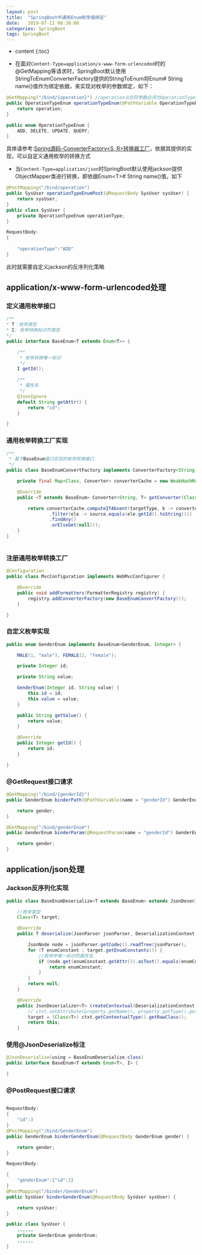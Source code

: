 ```yaml
---
layout: post
title:  "SpringBoot中通用Enum枚举值绑定"
date:   2019-07-11 08:38:00
categories: SpringBoot 
tags: SpringBoot
---
```


* content
{:toc}


- 在面对`Content-Type=application/x-www-form-urlencoded`时的@GetMapping等请求时，SpringBoot默认使用StringToEnumConverterFactory提供的StringToEnum<T extends Enum>将Enum<T># String name()值作为绑定依据，来实现对枚举的参数绑定，如下：


```java
@GetMapping("/bind/{operation}") //operation占位符参数必须为OperationTypeEnum中的name值
public OperationTypeEnum operationTypeEnum(@PathVariable OperationTypeEnum operation) {
    return operation;
}

public enum OperationTypeEnum {
    ADD, DELETE, UPDATE, QUERY;
}

```
具体请参考:[Spring源码-ConverterFactory<S, R>转换器工厂](/2019/07/11/spring-boot-enum-json-view/)，依据其提供的实现，可以自定义通用枚举的转换方式


- 当`Content-Type=application/json`时SpringBoot默认使用jackson提供ObjectMapper类进行转换，即依据Enum<T\># String name()值，如下

```java
@PostMapping("/bind/operation")
public SysUser operationTypeEnumPost(@RequestBody SysUser sysUser) {
    return sysUser;
}
public class SysUser {
    private OperationTypeEnum operationType;
}

RequestBody:
{
	
	"operationType":"ADD"
}
```

此时就需要自定义jackson的反序列化策略






## application/x-www-form-urlencoded处理

### 定义通用枚举接口

```java
/**
* T：枚举类型
* I: 枚举转换标识符类型
*/
public interface BaseEnum<T extends Enum<T>> {

    /**
     * 枚举转换唯一标识
     */
    I getId();

    /**
     * 属性名
     */
    @JsonIgnore
    default String getAttr() {
        return "id";
    }

}
```

### 通用枚举转换工厂实现

```java
/**
 * 基于BaseEnum接口实现的枚举转换接口
 */
public class BaseEnumConvertFactory implements ConverterFactory<String, BaseEnum> {

    private final Map<Class, Converter> converterCache = new WeakHashMap<>();

    @Override
    public <T extends BaseEnum> Converter<String, T> getConverter(Class<T> targetType) {

        return converterCache.computeIfAbsent(targetType, k -> converterCache.put(k, source -> Stream.of(targetType.getEnumConstants())
                .filter(ele -> source.equals(ele.getId().toString()))
                .findAny()
                .orElseGet(null)));
    }
}



```

### 注册通用枚举转换工厂

```java
@Configuration
public class MvcConfiguration implements WebMvcConfigurer {

    @Override
    public void addFormatters(FormatterRegistry registry) {
        registry.addConverterFactory(new BaseEnumConvertFactory());
    }

}
```

### 自定义枚举实现

```java
public enum GenderEnum implements BaseEnum<GenderEnum, Integer> {

    MALE(1, "male"), FEMALE(2, "female");

    private Integer id;

    private String value;

    GenderEnum(Integer id, String value) {
        this.id = id;
        this.value = value;
    }

    public String getValue() {
        return value;
    }

    @Override
    public Integer getId() {
        return id;
    }

}


```

### @GetRequest接口请求

```java
@GetMapping("/bind/{genderId}")
public GenderEnum binderPath(@PathVariable(name = "genderId") GenderEnum gender) {

    return gender;
}

@GetMapping("/bind/genderEnum")
public GenderEnum binderParam(@RequestParam(name = "genderId") GenderEnum gender) {

    return gender;
}


```




## application/json处理

### Jackson反序列化实现

```java
public class BaseEnumDeserialize<T extends BaseEnum> extends JsonDeserializer<T> implements ContextualDeserializer {

	//枚举类型
    Class<T> target;

    @Override
    public T deserialize(JsonParser jsonParser, DeserializationContext deserializationContext) throws IOException, JsonProcessingException {

        JsonNode node = jsonParser.getCodec().readTree(jsonParser);
        for (T enumConstant : target.getEnumConstants()) {
        	//枚举中唯一标识的属性名
            if (node.get(enumConstant.getAttr()).asText().equals(enumConstant.getId().toString())) {
                return enumConstant;
            }
        }
        return null;
    }

    @Override
    public JsonDeserializer<T> createContextual(DeserializationContext ctxt, BeanProperty property) throws JsonMappingException {
        // ctxt.setAttribute(property.getName(), property.getType().getRawClass());
        target = (Class<T>) ctxt.getContextualType().getRawClass();
        return this;
    }
```

### 使用@JsonDeserialize标注

```java
@JsonDeserialize(using = BaseEnumDeserialize.class) 
public interface BaseEnum<T extends Enum<T>, I> {

}
```

### @PostRequest接口请求

```java

RequestBody:
{
	"id":3
}
@PostMapping("/bind/GenderEnum")
public GenderEnum binderGenderEnum(@RequestBody GenderEnum gender) {

    return gender;
}

RequestBody:

{
	"genderEnum":{"id":1}
}
@PostMapping("/binder/GenderEnum")
public SysUser binderGenderEnum(@RequestBody SysUser sysUser) {

    return sysUser;
}

public class SysUser {
    ......
    private GenderEnum genderEnum;
    ......
}

```